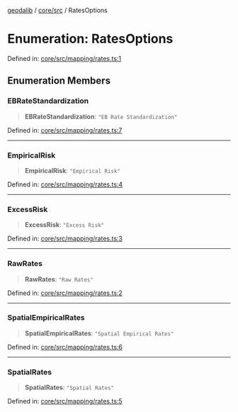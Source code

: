 [geodalib](../../../modules.md) / [core/src](../index.md) / RatesOptions

# Enumeration: RatesOptions

Defined in: [core/src/mapping/rates.ts:1](https://github.com/GeoDaCenter/geoda-lib/blob/246bf05338fdf79294f778f8829940c18b17a0f8/js/packages/core/src/mapping/rates.ts#L1)

## Enumeration Members

### EBRateStandardization

> **EBRateStandardization**: `"EB Rate Standardization"`

Defined in: [core/src/mapping/rates.ts:7](https://github.com/GeoDaCenter/geoda-lib/blob/246bf05338fdf79294f778f8829940c18b17a0f8/js/packages/core/src/mapping/rates.ts#L7)

***

### EmpiricalRisk

> **EmpiricalRisk**: `"Empirical Risk"`

Defined in: [core/src/mapping/rates.ts:4](https://github.com/GeoDaCenter/geoda-lib/blob/246bf05338fdf79294f778f8829940c18b17a0f8/js/packages/core/src/mapping/rates.ts#L4)

***

### ExcessRisk

> **ExcessRisk**: `"Excess Risk"`

Defined in: [core/src/mapping/rates.ts:3](https://github.com/GeoDaCenter/geoda-lib/blob/246bf05338fdf79294f778f8829940c18b17a0f8/js/packages/core/src/mapping/rates.ts#L3)

***

### RawRates

> **RawRates**: `"Raw Rates"`

Defined in: [core/src/mapping/rates.ts:2](https://github.com/GeoDaCenter/geoda-lib/blob/246bf05338fdf79294f778f8829940c18b17a0f8/js/packages/core/src/mapping/rates.ts#L2)

***

### SpatialEmpiricalRates

> **SpatialEmpiricalRates**: `"Spatial Empirical Rates"`

Defined in: [core/src/mapping/rates.ts:6](https://github.com/GeoDaCenter/geoda-lib/blob/246bf05338fdf79294f778f8829940c18b17a0f8/js/packages/core/src/mapping/rates.ts#L6)

***

### SpatialRates

> **SpatialRates**: `"Spatial Rates"`

Defined in: [core/src/mapping/rates.ts:5](https://github.com/GeoDaCenter/geoda-lib/blob/246bf05338fdf79294f778f8829940c18b17a0f8/js/packages/core/src/mapping/rates.ts#L5)
